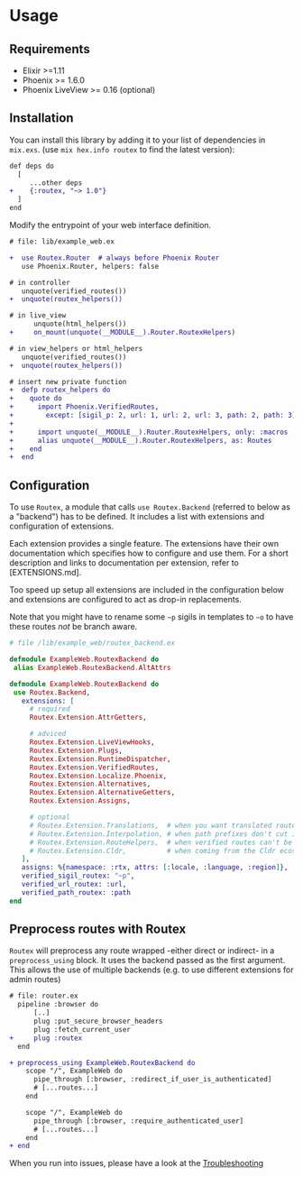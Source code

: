 # Usage

## Requirements

- Elixir >=1.11
- Phoenix >= 1.6.0
- Phoenix LiveView >= 0.16 (optional)


## Installation

You can install this library by adding it to your list of dependencies in `mix.exs`. (use `mix hex.info routex` to find the latest version):

```diff
def deps do
  [
     ...other deps
+    {:routex, "~> 1.0"}
  ]
end
```

Modify the entrypoint of your web interface definition.
```diff
# file: lib/example_web.ex

+  use Routex.Router  # always before Phoenix Router
   use Phoenix.Router, helpers: false

# in controller
   unquote(verified_routes())
+  unquote(routex_helpers())

# in live_view
      unquote(html_helpers())
+     on_mount(unquote(__MODULE__).Router.RoutexHelpers)

# in view_helpers or html_helpers
   unquote(verified_routes())
+  unquote(routex_helpers())

# insert new private function
+  defp routex_helpers do
+    quote do
+      import Phoenix.VerifiedRoutes,
+        except: [sigil_p: 2, url: 1, url: 2, url: 3, path: 2, path: 3]
+
+      import unquote(__MODULE__).Router.RoutexHelpers, only: :macros
+      alias unquote(__MODULE__).Router.RoutexHelpers, as: Routes
+    end
+  end
```

## Configuration

To use `Routex`, a module that calls `use Routex.Backend` (referred to below as a
"backend") has to be defined. It includes a list with extensions and
configuration of extensions.

Each extension provides a single feature. The extensions have their own
documentation which specifies how to configure and use them. For a short
description and links to documentation per extension, refer to [EXTENSIONS.md].

Too speed up setup all extensions are included in the configuration below
and extensions are configured to act as drop-in replacements.

Note that you might have to rename some `~p` sigils in templates to `~o` to
have these routes _not_ be branch aware.

```elixir
# file /lib/example_web/routex_backend.ex

defmodule ExampleWeb.RoutexBackend do
 alias ExampleWeb.RoutexBackend.AltAttrs

defmodule ExampleWeb.RoutexBackend do
 use Routex.Backend,
   extensions: [
     # required
     Routex.Extension.AttrGetters,

     # adviced
     Routex.Extension.LiveViewHooks,
     Routex.Extension.Plugs,
     Routex.Extension.RuntimeDispatcher,
     Routex.Extension.VerifiedRoutes,
     Routex.Extension.Localize.Phoenix,
     Routex.Extension.Alternatives,
     Routex.Extension.AlternativeGetters,
     Routex.Extension.Assigns,

     # optional
     # Routex.Extension.Translations,  # when you want translated routes
     # Routex.Extension.Interpolation, # when path prefixes don't cut it
     # Routex.Extension.RouteHelpers,  # when verified routes can't be used
     # Routex.Extension.Cldr,          # when coming from the Cldr ecosystem
   ],
   assigns: %{namespace: :rtx, attrs: [:locale, :language, :region]},
   verified_sigil_routex: "~p",
   verified_url_routex: :url,
   verified_path_routex: :path
end
```

## Preprocess routes with Routex

`Routex` will preprocess any route wrapped -either direct or indirect- in a
`preprocess_using` block. It uses the backend passed as the first argument. This
allows the use of multiple backends (e.g. to use different extensions for admin
routes)

```diff
# file: router.ex
  pipeline :browser do
      [..]
      plug :put_secure_browser_headers
      plug :fetch_current_user
+     plug :routex
  end

+ preprocess_using ExampleWeb.RoutexBackend do
    scope "/", ExampleWeb do
      pipe_through [:browser, :redirect_if_user_is_authenticated]
      # [...routes...]
    end

    scope "/", ExampleWeb do
      pipe_through [:browser, :require_authenticated_user]
      # [...routes...]
    end
+ end
```

When you run into issues, please have a look at the [Troubleshooting](docs/TROUBLESHOOTING.md)
